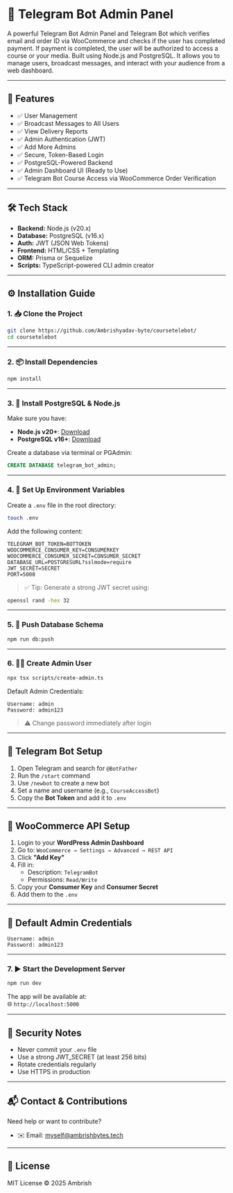 # 🤖 Telegram Bot Admin Panel

A powerful Telegram Bot Admin Panel and Telegram Bot which verifies email and order ID via WooCommerce and checks if the user has completed payment. If payment is completed, the user will be authorized to access a course or your media. Built using Node.js and PostgreSQL. It allows you to manage users, broadcast messages, and interact with your audience from a web dashboard.

---

## 🚀 Features

- ✅ User Management  
- ✅ Broadcast Messages to All Users  
- ✅ View Delivery Reports  
- ✅ Admin Authentication (JWT)  
- ✅ Add More Admins  
- ✅ Secure, Token-Based Login  
- ✅ PostgreSQL-Powered Backend  
- ✅ Admin Dashboard UI (Ready to Use)
- ✅ Telegram Bot Course Access via WooCommerce Order Verification

---

## 🛠️ Tech Stack

- **Backend:** Node.js (v20.x)
- **Database:** PostgreSQL (v16.x)
- **Auth:** JWT (JSON Web Tokens)
- **Frontend:** HTML/CSS + Templating
- **ORM:** Prisma or Sequelize
- **Scripts:** TypeScript-powered CLI admin creator

---

## ⚙️ Installation Guide

### 1. 📥 Clone the Project

```bash
git clone https://github.com/Ambrishyadav-byte/coursetelebot/
cd coursetelebot
```

---

### 2. 📦 Install Dependencies

```bash
npm install
```

---

### 3. 🧱 Install PostgreSQL & Node.js

Make sure you have:

- **Node.js v20+**: [Download](https://nodejs.org/)
- **PostgreSQL v16+**: [Download](https://www.postgresql.org/download/)

Create a database via terminal or PGAdmin:

```sql
CREATE DATABASE telegram_bot_admin;
```

---

### 4. 🔐 Set Up Environment Variables

Create a `.env` file in the root directory:

```bash
touch .env
```

Add the following content:

```env
TELEGRAM_BOT_TOKEN=BOTTOKEN
WOOCOMMERCE_CONSUMER_KEY=CONSUMERKEY
WOOCOMMERCE_CONSUMER_SECRET=CONSUMER_SECRET
DATABASE_URL=POSTGRESURL?sslmode=require
JWT_SECRET=SECRET
PORT=5000
```

> ✅ Tip: Generate a strong JWT secret using:
```bash
openssl rand -hex 32
```

---

### 5. 🔄 Push Database Schema

```bash
npm run db:push
```

---

### 6. 👨‍💻 Create Admin User

```bash
npx tsx scripts/create-admin.ts
```

Default Admin Credentials:

```
Username: admin
Password: admin123
```

> ⚠️ Change password immediately after login

---



## 🤖 Telegram Bot Setup

1. Open Telegram and search for `@BotFather`
2. Run the `/start` command
3. Use `/newbot` to create a new bot
4. Set a name and username (e.g., `CourseAccessBot`)
5. Copy the **Bot Token** and add it to `.env`

---

## 🛒 WooCommerce API Setup

1. Login to your **WordPress Admin Dashboard**
2. Go to: `WooCommerce → Settings → Advanced → REST API`
3. Click **"Add Key"**
4. Fill in:
   - Description: `TelegramBot`
   - Permissions: `Read/Write`
5. Copy your **Consumer Key** and **Consumer Secret**
6. Add them to the `.env`

---

## 🧪 Default Admin Credentials

```
Username: admin
Password: admin123
```

---
### 7. ▶️ Start the Development Server

```bash
npm run dev
```

The app will be available at:  
🌐 `http://localhost:5000`

---
## 🔐 Security Notes

- Never commit your `.env` file
- Use a strong JWT_SECRET (at least 256 bits)
- Rotate credentials regularly
- Use HTTPS in production

---

## 📬 Contact & Contributions

Need help or want to contribute?

- ✉️ Email: myself@ambrishbytes.tech

---

## 📝 License

MIT License © 2025 Ambrish
